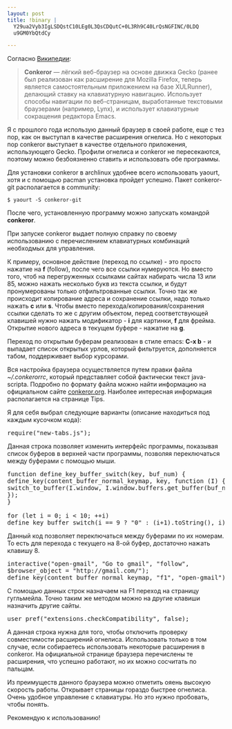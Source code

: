 ```yaml
--- 
layout: post
title: !binary |
  Y29ua2Vyb3IgLSDQstC10LEg0L3QsCDQutC+0L3Rh9C40LrQsNGFINC/0LDQ
  u9GM0YbQtdCy

---
```

Согласно <a href="http://ru.wikipedia.org/wiki/Conkeror">Википедии</a>:
<blockquote><strong>Conkeror</strong> — лёгкий веб-браузер на основе движка Gecko (ранее был реализован как расширение для Mozilla Firefox, теперь является самостоятельным приложением на базе XULRunner), делающий ставку на клавиатурную навигацию. Использует способы навигации по веб-страницам, выработанные текстовыми браузерами (например, Lynx), и использует клавиатурные сокращения редактора Emacs.</blockquote>

Я с прошлого года использую данный браузер в своей работе, еще с тез пор, как он выступал в качестве расширения огнелиса. Но с некоторых пор conkeror выступает в качестве отдельного приложения, использующего Gecko. Профили огнелиса и conkeror не пересекаются, поэтому можно безбоязненно ставить и использовать обе программы.
<!--more-->
Для установки conkeror в archlinux удобнее всего использовать yaourt, хотя и с помощью pacman установка пройдет успешно. Пакет conkeror-git располагается в community:
<pre><code>$ yaourt -S conkeror-git</code></pre>

После чего, установленную программу можно запускать командой <strong>conkeror</strong>.

При запуске conkeror выдает полную справку по своему использованию с перечислением клавиатурных комбинаций необходмых для управления.

К примеру, основное действие (переход по ссылке) - это просто нажатие на <strong>f</strong> (follow), после чего все ссылки нумеруются. Но вместо того, чтоб на    перегруженных ссылками сайтах набирать числа 13 или 85, можно нажать несколько букв из текста ссылки, и будут пронумерованы только отфильтрованные ссылки. Точно так же происходит копирование адреса и сохранение ссылки, надо только нажать <strong>c</strong> или <strong>s</strong>. Чтобы вместо перехода/копирования/сохранения ссылки сделать то же с другим объектом, перед соответствующей клавишей нужно нажать модификатор - <strong>i</strong> для картинки, <strong>f</strong> для фрейма. Открытие нового адреса в текущем буфере - нажатие на <strong>g</strong>.

Переход по открытым буферам реализован в стиле emacs: <strong>C-x b</strong> - и выпадает список открытых урлов, который фильтруется, дополняется табом, поддерживает выбор курсорами.

Вся настройка браузера осуществляется путем правки файла <em>~/.conkerorrc</em>, который представляет собой фактически текст java-scripta. Подробно по формату файла можно найти информацию на официальном сайте <a href="http://conkeror.org">conkeror.org</a>. Наиболее интересная информация располагается на странице Tips.

Я для себя выбрал следующие варианты (описание находиться под каждым кусочком кода):
<pre>require("new-tabs.js");</pre>

Данная строка позволяет изменить интерфейс программы, показывая список буферов в верхней части программы, позволяя переключаться между буферами с помощью мыши.
<pre>function define_key_buffer_switch(key, buf_num) &#123;
define_key(content_buffer_normal_keymap, key, function (I) &#123;
switch_to_buffer(I.window, I.window.buffers.get_buffer(buf_num));
});
}

for (let i = 0; i &lt; 10; ++i)
define_key_buffer_switch(i == 9 ? "0" : (i+1).toString(), i);</pre>

Данный код позволяет переключаться между буферами по их номерам. То есть для перехода с текущего на 8-ой буфер, достаточно нажать клавишу 8.
<pre>interactive("open-gmail", "Go to gmail", "follow",
$browser_object = "http://gmail.com/");
define_key(content_buffer_normal_keymap, "f1", "open-gmail");</pre>

С помощью данных строк назначаем на F1 переход на страницу гугльмейла. Точно таким же методом можно на другие клавиши назначить другие сайты.
<pre>user_pref("extensions.checkCompatibility", false);</pre>

А данная строка нужна для того, чтобы отключить проверку совместимости расширений огнелиса. Использовать только в том случае, если собираетесь использовать некоторые расширения в conkeror. На официальной странице браузера перечислены те расширения, что успешно работают, но их можно сосчитать по пальцам.

Из преимуществ данного браузера можно отметить ояень высокую скорость работы. Открывает страницы гораздо быстрее огнелиса. Очень удобное управление с клавиатуры. Но это нужно пробовать, чтобы понять.

Рекомендую к использованию!
